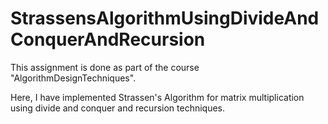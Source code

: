 # StrassensAlgorithmUsingDivideAndConquerAndRecursion
This assignment is done as part of the course "AlgorithmDesignTechniques".

Here, I have implemented Strassen's Algorithm for matrix multiplication using divide and conquer and recursion techniques.
